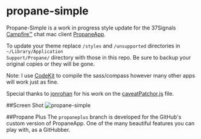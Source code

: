 propane-simple
==============

Propane-Simple is a work in progress style update for the 37Signals [Campfire™](http://campfirenow.com/) chat mac client [PropaneApp](http://propaneapp.com).

To update your theme replace <code>/styles</code> and <code>/unsupported</code> directories in <code>~/Library/Application Support/Propane/</code> directory with those in this repo. Be sure to backup your original copies or they will be gone.

Note: I use [CodeKit](http://incident57.com/codekit/) to compile the sass/compass however many other apps will work just as fine.

Special thanks to [jonrohan](https://github.com/jonrohan) for his work on the [caveatPatchor.js](https://github.com/jonrohan/organic-propane/blob/master/unsupported/caveatPatchor.js) file.

##Screen Shot
![propane-simple](http://f.cl.ly/items/2T2g0A3e0T260H302E1B/Screen%20Shot%202012-08-27%20at%204.22.44%20PM.png)

##Propane Plus
The <code>propaneplus</code> branch is developed for the GitHub's custom version of PropaneApp. One of the many beautiful features you can play with, as a GitHubber. 